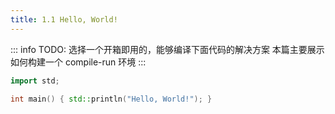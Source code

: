 ```yaml
---
title: 1.1 Hello, World!
---
```


::: info TODO: 选择一个开箱即用的，能够编译下面代码的解决方案
本篇主要展示如何构建一个 compile-run 环境
:::

```cpp
import std;

int main() { std::println("Hello, World!"); }
```
